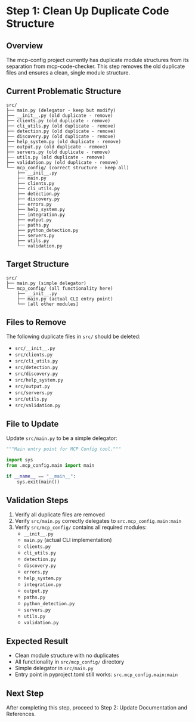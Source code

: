 # Step 1: Clean Up Duplicate Code Structure

## Overview
The mcp-config project currently has duplicate module structures from its separation from mcp-code-checker. This step removes the old duplicate files and ensures a clean, single module structure.

## Current Problematic Structure
```
src/
├── main.py (delegator - keep but modify)
├── __init__.py (old duplicate - remove)
├── clients.py (old duplicate - remove)
├── cli_utils.py (old duplicate - remove)
├── detection.py (old duplicate - remove)
├── discovery.py (old duplicate - remove)
├── help_system.py (old duplicate - remove)
├── output.py (old duplicate - remove)
├── servers.py (old duplicate - remove)
├── utils.py (old duplicate - remove)
├── validation.py (old duplicate - remove)
└── mcp_config/ (correct structure - keep all)
    ├── __init__.py
    ├── main.py
    ├── clients.py
    ├── cli_utils.py
    ├── detection.py
    ├── discovery.py
    ├── errors.py
    ├── help_system.py
    ├── integration.py
    ├── output.py
    ├── paths.py
    ├── python_detection.py
    ├── servers.py
    ├── utils.py
    └── validation.py
```

## Target Structure
```
src/
├── main.py (simple delegator)
└── mcp_config/ (all functionality here)
    ├── __init__.py
    ├── main.py (actual CLI entry point)
    └── [all other modules]
```

## Files to Remove
The following duplicate files in `src/` should be deleted:
- `src/__init__.py`
- `src/clients.py`
- `src/cli_utils.py`
- `src/detection.py`
- `src/discovery.py`
- `src/help_system.py`
- `src/output.py`
- `src/servers.py`
- `src/utils.py`
- `src/validation.py`

## File to Update
Update `src/main.py` to be a simple delegator:

```python
"""Main entry point for MCP Config tool."""

import sys
from .mcp_config.main import main

if __name__ == "__main__":
    sys.exit(main())
```

## Validation Steps
1. Verify all duplicate files are removed
2. Verify `src/main.py` correctly delegates to `src.mcp_config.main:main`
3. Verify `src/mcp_config/` contains all required modules:
   - `__init__.py`
   - `main.py` (actual CLI implementation)
   - `clients.py`
   - `cli_utils.py`
   - `detection.py`
   - `discovery.py`
   - `errors.py`
   - `help_system.py`
   - `integration.py`
   - `output.py`
   - `paths.py`
   - `python_detection.py`
   - `servers.py`
   - `utils.py`
   - `validation.py`

## Expected Result
- Clean module structure with no duplicates
- All functionality in `src/mcp_config/` directory
- Simple delegator in `src/main.py`
- Entry point in pyproject.toml still works: `src.mcp_config.main:main`

## Next Step
After completing this step, proceed to Step 2: Update Documentation and References.
